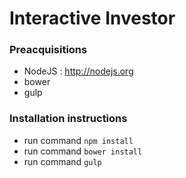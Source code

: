 # Interactive Investor

### Preacquisitions
* NodeJS : http://nodejs.org
* bower
* gulp

### Installation instructions
* run command ```npm install```
* run command ```bower install```
* run command ```gulp```
